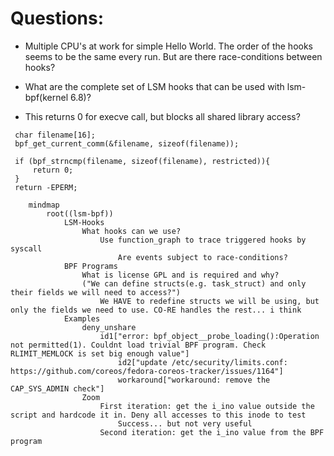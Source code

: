 # Questions:
* Multiple CPU's at work for simple Hello World. The order of the hooks seems to be the same every run. But are there race-conditions between hooks?

* What are the complete set of LSM hooks that can be used with lsm-bpf(kernel 6.8)?

* This returns 0 for execve call, but blocks all shared library access?
```
 char filename[16];
 bpf_get_current_comm(&filename, sizeof(filename));
    
 if (bpf_strncmp(filename, sizeof(filename), restricted)){
     return 0;
 }
 return -EPERM;
```

``` mermaid
    mindmap
        root((lsm-bpf))
            LSM-Hooks
                What hooks can we use?
                    Use function_graph to trace triggered hooks by syscall
                        Are events subject to race-conditions?
            BPF Programs
                What is license GPL and is required and why?
                ("We can define structs(e.g. task_struct) and only their fields we will need to access?")
                    We HAVE to redefine structs we will be using, but only the fields we need to use. CO-RE handles the rest... i think
            Examples
                deny_unshare
                    id1["error: bpf_object__probe_loading():Operation not permitted(1). Couldnt load trivial BPF program. Check RLIMIT_MEMLOCK is set big enough value"]
                        id2["update /etc/security/limits.conf: https://github.com/coreos/fedora-coreos-tracker/issues/1164"]
                        workaround["workaround: remove the CAP_SYS_ADMIN check"]
                Zoom
                    First iteration: get the i_ino value outside the script and hardcode it in. Deny all accesses to this inode to test
                        Success... but not very useful
                    Second iteration: get the i_ino value from the BPF program

```